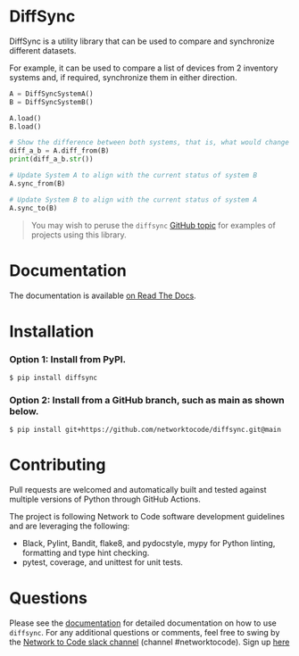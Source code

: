 # DiffSync

DiffSync is a utility library that can be used to compare and synchronize different datasets.

For example, it can be used to compare a list of devices from 2 inventory systems and, if required, synchronize them in either direction.

```python
A = DiffSyncSystemA()
B = DiffSyncSystemB()

A.load()
B.load()

# Show the difference between both systems, that is, what would change if we applied changes from System B to System A
diff_a_b = A.diff_from(B)
print(diff_a_b.str())

# Update System A to align with the current status of system B
A.sync_from(B)

# Update System B to align with the current status of system A
A.sync_to(B)
```

> You may wish to peruse the `diffsync` [GitHub topic](https://github.com/topics/diffsync) for examples of projects using this library.

# Documentation

The documentation is available [on Read The Docs](https://diffsync.readthedocs.io/en/latest/index.html).

# Installation

### Option 1: Install from PyPI.

```
$ pip install diffsync
```

### Option 2: Install from a GitHub branch, such as main as shown below.
```
$ pip install git+https://github.com/networktocode/diffsync.git@main
```

# Contributing
Pull requests are welcomed and automatically built and tested against multiple versions of Python through GitHub Actions.

The project is following Network to Code software development guidelines and are leveraging the following:

- Black, Pylint, Bandit, flake8, and pydocstyle, mypy for Python linting, formatting and type hint checking.
- pytest, coverage, and unittest for unit tests.

# Questions
Please see the [documentation](https://diffsync.readthedocs.io/en/latest/index.html) for detailed documentation on how to use `diffsync`. For any additional questions or comments, feel free to swing by the [Network to Code slack channel](https://networktocode.slack.com/) (channel #networktocode). Sign up [here](http://slack.networktocode.com/)
